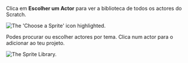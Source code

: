 Clica em **Escolher um Actor** para ver a biblioteca de todos os actores do Scratch.

![The 'Choose a Sprite' icon highlighted.](images/sprite-library.png)

Podes procurar ou escolher actores por tema. Clica num actor para o adicionar ao teu projeto.

![The Sprite Library.](images/sprite-choose.png)